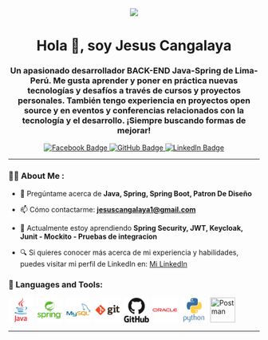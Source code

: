 <div id="header" align="center">
    <img src="https://media.giphy.com/media/QZkpIdieotn3i/giphy.gif" width="200" />
    <h1 align="center">Hola 👋, soy Jesus Cangalaya</h1>
    <h3 align="center">Un apasionado desarrollador BACK-END Java-Spring de Lima-Perú. Me gusta aprender y poner en práctica nuevas tecnologías y desafíos a través de cursos y proyectos personales. También tengo experiencia en proyectos open source y en eventos y conferencias relacionados con la tecnología y el desarrollo. ¡Siempre buscando formas de mejorar!
</div>


<div id="badges" align="center">
    <a href="https://www.facebook.com/profile.php?id=100009719413381" target="_blank">
    <img src="https://img.shields.io/badge/Facebook-Activo-blue?style=for-the-badge&logo=facebook"
        alt="Facebook Badge" />
    </a>
    <a href="https://github.com/jesuscangalaya1" target="_blank">
    <img src="https://img.shields.io/badge/GitHub-181717?style=for-the-badge&logo=github&logoColor=white"
        alt="GitHub  Badge" />
    </a>    
    <a href="https://www.linkedin.com/in/jesus-cangalaya/" target="_blank">
    <img src="https://img.shields.io/badge/LinkedIn-Activo-blue?style=for-the-badge&logo=linkedin"
        alt="LinkedIn  Badge" />
    </a>
</div>

---

### 👨‍💻 About Me :

- 💬 Pregúntame acerca de **Java, Spring, Spring Boot, Patron De Diseño**

- 📫 Cómo contactarme: **jesuscangalaya1@gmail.com**

- 🌱 Actualmente estoy aprendiendo **Spring Security, JWT, Keycloak, Junit - Mockito - Pruebas de integracion**

- 🔍 Si quieres conocer más acerca de mi experiencia y habilidades, puedes visitar mi perfil de LinkedIn en: <a href="https://www.linkedin.com/in/jesus-cangalaya/">Mi LinkedIn</a>


<div align="left">
    <h3>🔨 Languages and Tools:</h3>
    <div>
        <img src="https://github.com/devicons/devicon/blob/master/icons/java/java-original-wordmark.svg" title="Java" **alt="Java" width="50" height="50"/>&nbsp;
        <img src="https://github.com/devicons/devicon/blob/master/icons/spring/spring-original-wordmark.svg" title="Spring" **alt="Spring" width="50" height="50"/>&nbsp;
        <img src="https://github.com/devicons/devicon/blob/master/icons/mysql/mysql-original-wordmark.svg" title="MySQL"  alt="MySQL" width="50" height="50"/>&nbsp;
        <img src="https://github.com/devicons/devicon/blob/master/icons/git/git-original-wordmark.svg" title="Git" **alt="Git" width="50" height="50"/>&nbsp;
        <img src="https://github.com/devicons/devicon/blob/master/icons/github/github-original-wordmark.svg" title="GitHub" **alt="GitHub" width="50" height="50"/>&nbsp;
        <img src="https://github.com/devicons/devicon/blob/master/icons/oracle/oracle-original.svg" title="Oracle" **alt="Oracle" width="50" height="50"/>&nbsp;
        <img src="https://github.com/devicons/devicon/blob/master/icons/python/python-original-wordmark.svg" title="Python" **alt="Python" width="50" height="50"/>&nbsp;
        <img src="https://www.vectorlogo.zone/logos/getpostman/getpostman-icon.svg" title="Postman" **alt="Postman" width="50" height="50"/>&nbsp;
     
    
</div>

---


    
    
    
    
    
